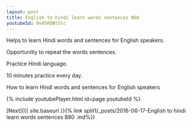 ```yaml
---
layout: post
title: English to hindi learn words sentences 866 
youtubeId: 9v45RDNl5lc
---
```

 
 
Helps to learn Hindi words and sentences for English speakers.

Opportunitiy to repeat the words sentences. 

Practice Hindi language. 
 
10 minutes practice every day. 
 
How to learn Hindi words and sentences for English speakers 
 
{% include youtubePlayer.html id=page.youtubeId %}
 
 
[Next]({{ site.baseurl }}{% link  split1/_posts/2016-06-17-English to hindi learn words sentences 880 .md%})
 
